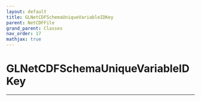 ```yaml
---
layout: default
title: GLNetCDFSchemaUniqueVariableIDKey
parent: NetCDFFile
grand_parent: Classes
nav_order: 17
mathjax: true
---
```


#  GLNetCDFSchemaUniqueVariableIDKey




---


